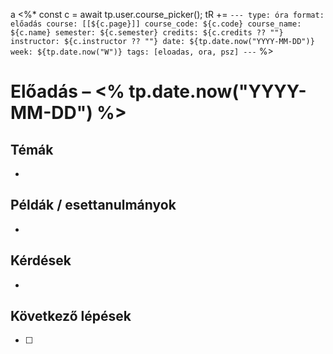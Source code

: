 a
<%*
const c = await tp.user.course_picker();
tR += `---
type: óra
format: előadás
course: [[${c.page}]]
course_code: ${c.code}
course_name: ${c.name}
semester: ${c.semester}
credits: ${c.credits ?? ""}
instructor: ${c.instructor ?? ""}
date: ${tp.date.now("YYYY-MM-DD")}
week: ${tp.date.now("W")}
tags: [eloadas, ora, psz]
---`
%>

# Előadás – <% tp.date.now("YYYY-MM-DD") %>

## Témák
- 

## Példák / esettanulmányok
- 

## Kérdések
- 

## Következő lépések
- [ ] 
